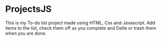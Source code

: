 # ProjectsJS
This is my To-do list project made using HTML, Css and Javascript. 
Add items to the list, check them off as you complete and Delte or trash them when you are done.
